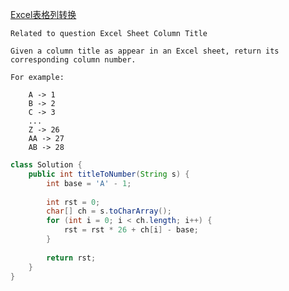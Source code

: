 [Excel表格列转换](https://leetcode.com/problems/excel-sheet-column-number/description/)



```
Related to question Excel Sheet Column Title

Given a column title as appear in an Excel sheet, return its corresponding column number.

For example:

    A -> 1
    B -> 2
    C -> 3
    ...
    Z -> 26
    AA -> 27
    AB -> 28 
```



```java
class Solution {
    public int titleToNumber(String s) {
        int base = 'A' - 1;
        
        int rst = 0;
        char[] ch = s.toCharArray();
        for (int i = 0; i < ch.length; i++) {
            rst = rst * 26 + ch[i] - base;
        }
        
        return rst;
    }
}
```
